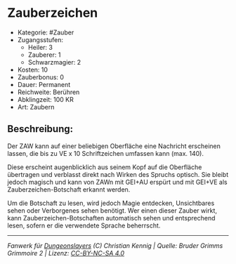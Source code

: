 # Zauberzeichen

- Kategorie: #Zauber
- Zugangsstufen:
  - Heiler: 3
  - Zauberer: 1
  - Schwarzmagier: 2
- Kosten: 10
- Zauberbonus: 0
- Dauer: Permanent
- Reichweite: Berühren
- Abklingzeit: 100 KR
- Art: Zaubern

## Beschreibung:

Der ZAW kann auf einer beliebigen Oberfläche eine Nachricht erscheinen lassen, die bis zu VE x 10 Schriftzeichen umfassen kann (max. 140).

Diese erscheint augenblicklich aus seinem Kopf auf die Oberfläche übertragen und verblasst direkt nach Wirken des Spruchs optisch. Sie bleibt jedoch magisch und kann von ZAWn mit GEI+AU erspürt und mit GEI+VE als Zauberzeichen-Botschaft erkannt werden.

Um die Botschaft zu lesen, wird jedoch Magie entdecken, Unsichtbares sehen oder Verborgenes sehen benötigt. Wer einen dieser Zauber wirkt, kann Zauberzeichen-Botschaften automatisch sehen und entsprechend lesen, sofern er die verwendete Sprache beherrscht.

---

_Fanwerk für [Dungeonslayers](https://www.dungeonslayers.net/) (C) Christian Kennig | Quelle: Bruder Grimms Grimmoire 2 | Lizenz: [CC-BY-NC-SA 4.0](https://creativecommons.org/licenses/by-nc-sa/4.0/deed.de)_
